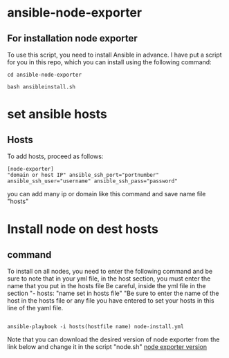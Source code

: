 # ansible-node-exporter
## For installation node exporter 

To use this script, you need to install Ansible in advance. I have put a script for you in this repo, which you can install using the following command:
```
cd ansible-node-exporter

bash ansibleinstall.sh
```
# set ansible hosts
## Hosts
To add hosts, proceed as follows:

```
[node-exporter]
"domain or host IP" ansible_ssh_port="portnumber" ansible_ssh_user="username" ansible_ssh_pass="password"
```
you can add many ip or domain like this command and save name file "hosts"

# Install node on dest hosts
## command 
To install on all nodes, you need to enter the following command and be sure to note that in your yml file, in the host section, you must enter the name that you put in the hosts file 
Be careful, inside the yml file in the section "- hosts: "name set in hosts file"
"Be sure to enter the name of the host in the hosts file or any file you have entered to set your hosts in this line of the yaml file.
```

```
```
ansible-playbook -i hosts(hostfile name) node-install.yml
```
Note that you can download the desired version of node exporter from the link below and change it in the script "node.sh"
[node exporter version](https://github.com/prometheus/node_exporter/releases)
